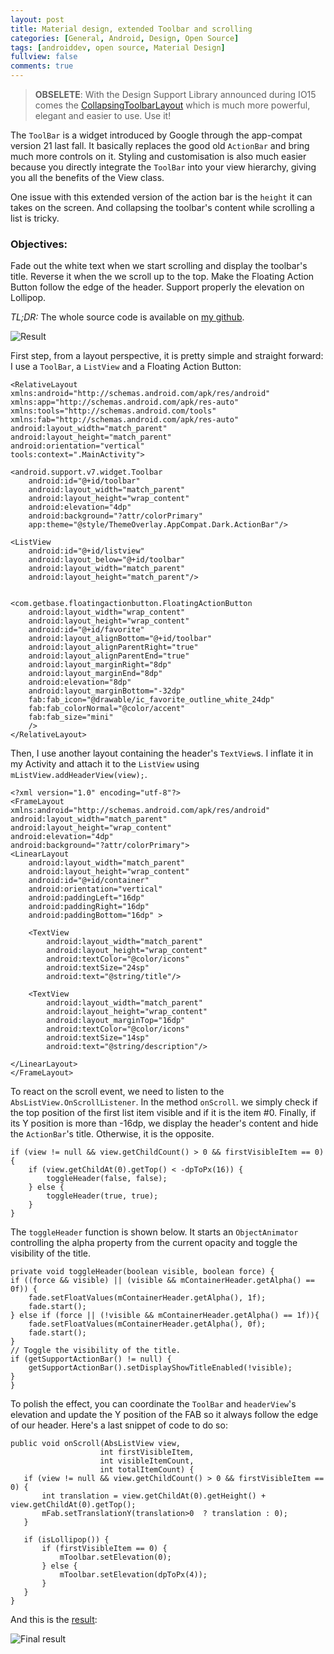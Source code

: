 ```yaml
---
layout: post
title: Material design, extended Toolbar and scrolling
categories: [General, Android, Design, Open Source]
tags: [androiddev, open source, Material Design]
fullview: false
comments: true
---
```


> **OBSELETE**: With the Design Support Library announced during IO15 comes the [CollapsingToolbarLayout](http://developer.android.com/reference/android/support/design/widget/CollapsingToolbarLayout.html) which is much more powerful, elegant and easier to use. Use it!

The `ToolBar` is a widget introduced by Google through the app-compat version 21 last fall. It basically replaces the good old `ActionBar` and bring much more controls on it. Styling and customisation is also much easier because you directly integrate the `ToolBar` into your view hierarchy, giving you all the benefits of the View class.

One issue with this extended version of the action bar is the `height` it can takes on the screen. And collapsing the toolbar's content while scrolling a list is tricky.

### Objectives:

Fade out the white text when we start scrolling and display the toolbar's title.
Reverse it when the we scroll up to the top.
Make the Floating Action Button follow the edge of the header.
Support properly the elevation on Lollipop.

*TL;DR:* The whole source code is available on [my github](https://github.com/lynfogeek/CollapsingHeader).

![Result]({{site.url}}/assets/collapsing_header.png)

First step, from a layout perspective, it is pretty simple and straight forward: I use a `ToolBar`, a `ListView` and a Floating Action Button:

    <RelativeLayout xmlns:android="http://schemas.android.com/apk/res/android"
    xmlns:app="http://schemas.android.com/apk/res-auto"
    xmlns:tools="http://schemas.android.com/tools"
    xmlns:fab="http://schemas.android.com/apk/res-auto"
    android:layout_width="match_parent"
    android:layout_height="match_parent"
    android:orientation="vertical"
    tools:context=".MainActivity">

    <android.support.v7.widget.Toolbar
        android:id="@+id/toolbar"
        android:layout_width="match_parent"
        android:layout_height="wrap_content"
        android:elevation="4dp"
        android:background="?attr/colorPrimary"
        app:theme="@style/ThemeOverlay.AppCompat.Dark.ActionBar"/>

    <ListView
        android:id="@+id/listview"
        android:layout_below="@+id/toolbar"
        android:layout_width="match_parent"
        android:layout_height="match_parent"/>


    <com.getbase.floatingactionbutton.FloatingActionButton
        android:layout_width="wrap_content"
        android:layout_height="wrap_content"
        android:id="@+id/favorite"
        android:layout_alignBottom="@+id/toolbar"
        android:layout_alignParentRight="true"
        android:layout_alignParentEnd="true"
        android:layout_marginRight="8dp"
        android:layout_marginEnd="8dp"
        android:elevation="8dp"
        android:layout_marginBottom="-32dp"
        fab:fab_icon="@drawable/ic_favorite_outline_white_24dp"
        fab:fab_colorNormal="@color/accent"
        fab:fab_size="mini"
        />
    </RelativeLayout>

Then, I use another layout containing the header's `TextView`s. I inflate it in my Activity and attach it to the `ListView` using `mListView.addHeaderView(view);`.

    <?xml version="1.0" encoding="utf-8"?>
    <FrameLayout xmlns:android="http://schemas.android.com/apk/res/android"
    android:layout_width="match_parent"
    android:layout_height="wrap_content"
    android:elevation="4dp"
    android:background="?attr/colorPrimary">
    <LinearLayout
        android:layout_width="match_parent"
        android:layout_height="wrap_content"
        android:id="@+id/container"
        android:orientation="vertical"
        android:paddingLeft="16dp"
        android:paddingRight="16dp"
        android:paddingBottom="16dp" >

        <TextView
            android:layout_width="match_parent"
            android:layout_height="wrap_content"
            android:textColor="@color/icons"
            android:textSize="24sp"
            android:text="@string/title"/>

        <TextView
            android:layout_width="match_parent"
            android:layout_height="wrap_content"
            android:layout_marginTop="16dp"
            android:textColor="@color/icons"
            android:textSize="14sp"
            android:text="@string/description"/>

    </LinearLayout>
    </FrameLayout>

To react on the scroll event, we need to listen to the `AbsListView.OnScrollListener`. In the method `onScroll`. we simply check if the top position of the first list item visible and if it is the item #0. Finally, if its Y position is more than -16dp, we display the header's content and hide the `ActionBar`'s title. Otherwise, it is the opposite.

    if (view != null && view.getChildCount() > 0 && firstVisibleItem == 0) {
        if (view.getChildAt(0).getTop() < -dpToPx(16)) {
            toggleHeader(false, false);
        } else {
            toggleHeader(true, true);
        }
    }

The `toggleHeader` function is shown below. It starts an `ObjectAnimator` controlling the alpha property from the current opacity and toggle the visibility of the title.

    private void toggleHeader(boolean visible, boolean force) {
    if ((force && visible) || (visible && mContainerHeader.getAlpha() == 0f)) {
        fade.setFloatValues(mContainerHeader.getAlpha(), 1f);
        fade.start();
    } else if (force || (!visible && mContainerHeader.getAlpha() == 1f)){
        fade.setFloatValues(mContainerHeader.getAlpha(), 0f);
        fade.start();
    }
    // Toggle the visibility of the title.
    if (getSupportActionBar() != null) {
        getSupportActionBar().setDisplayShowTitleEnabled(!visible);
    }
    }

To polish the effect, you can coordinate the `ToolBar` and `headerView`'s elevation and update the Y position of the FAB so it always follow the edge of our header. Here's a last snippet of code to do so:

    public void onScroll(AbsListView view,
                        int firstVisibleItem,
                        int visibleItemCount,
                        int totalItemCount) {
       if (view != null && view.getChildCount() > 0 && firstVisibleItem == 0) {
           int translation = view.getChildAt(0).getHeight() + view.getChildAt(0).getTop();
           mFab.setTranslationY(translation>0  ? translation : 0);
       }

       if (isLollipop()) {
           if (firstVisibleItem == 0) {
               mToolbar.setElevation(0);
           } else {
               mToolbar.setElevation(dpToPx(4));
           }
       }
    }

And this is the [result](https://github.com/lynfogeek/CollapsingHeader):


![Final result]({{site.url}}/assets/collapsing_header_animated.gif)
